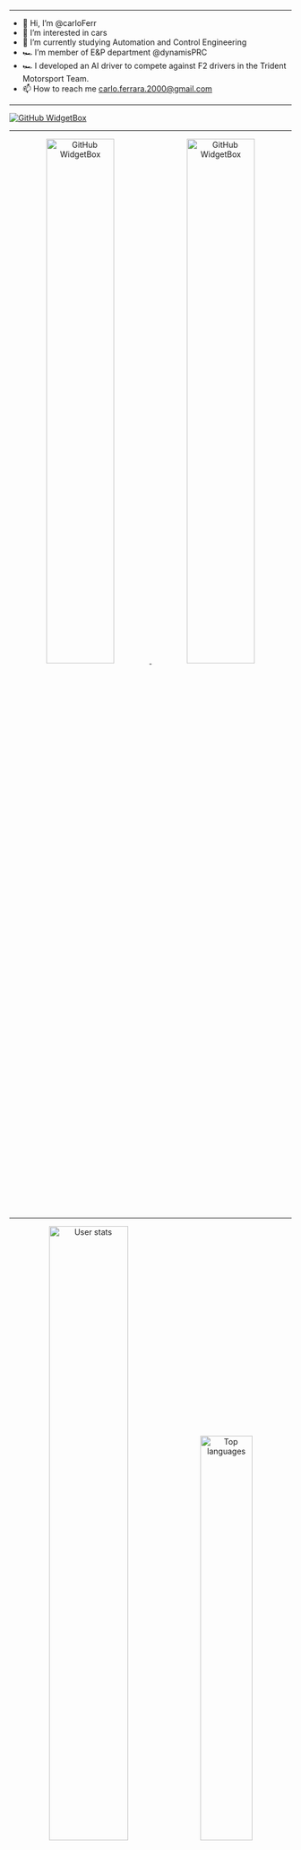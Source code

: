 <hr>

- 👋 Hi, I’m @carloFerr
- 👀 I’m interested in cars
- 🤖 I’m currently studying Automation and Control Engineering
- 🏎 I’m member of E&P department @dynamisPRC
- 🏎 I developed an AI driver to compete against F2 drivers in the Trident Motorsport Team.
- 📫 How to reach me carlo.ferrara.2000@gmail.com

<!---
carloFerr/carloFerr is a ✨ special ✨ repository because its `README.md` (this file) appears on your GitHub profile.
You can click the Preview link to take a look at your changes.
--->

<hr>

[![GitHub WidgetBox](https://github-widgetbox.vercel.app/api/profile?username=carloFerr&data=followers,repositories,stars,commits&theme=default)](https://github.com/Jurredr/github-widgetbox)

<hr>

<p align="center">
  <a href="https://github.com/CarloFerr/github-widgetbox">
          <img width="49%" src="https://github-widgetbox.vercel.app/api/skills?frameworks=react,next,vue,nuxt,angular,electron,tailwind&tools=git,npm,yarn,webpack,firebase,mongodb,vercel,redis,nodejs,apache,nginx,aws,jupyter,gradle&includeNames=true&theme=default" alt="GitHub WidgetBox" />
    <img width="49%" src="https://github-widgetbox.vercel.app/api/skills?names=python,c,cpp,html,css,powershell,js,mysql,csv,json,yaml,xml,lua,bash&includeNames=true&theme=default" alt="GitHub WidgetBox" />
  </a>
</p>

<hr>

<p align="center">
  <img width="53%" src="https://github-readme-stats.vercel.app/api?username=CarloFerr&count_private=true&show_icons=true&include_all_commits=true&theme=default" alt="User stats" />
  <img width="43%" src="https://github-readme-stats.vercel.app/api/top-langs/?username=CarloFerr&layout=compact&theme=default&include_all_commits=true" alt="Top languages" />
</p>

<hr>
